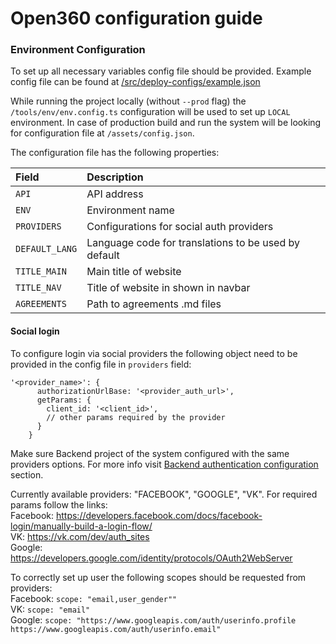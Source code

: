 # Open360 configuration guide

### Environment Configuration

To set up all necessary variables config file should be provided.
Example config file can be found at [/src/deploy-configs/example.json](/src/deploy-configs/example.json)

While running the project locally (without `--prod` flag) the `/tools/env/env.config.ts` configuration will be used to set up `LOCAL` environment.
In case of production build and run the system will be looking for configuration file at `/assets/config.json`.

The configuration file has the following properties:

| Field     | Description |
| :----------- | :---------- |
| `API` | API address |
| `ENV` | Environment name |
| `PROVIDERS` | Configurations for social auth providers |
| `DEFAULT_LANG` | Language code for translations to be used by default |
| `TITLE_MAIN` | Main title of website |
| `TITLE_NAV` | Title of website in shown in navbar |
| `AGREEMENTS` | Path to agreements .md files |

#### Social login
To configure login via social providers the following object need to be provided in the config file in `providers` field:
```
'<provider_name>': {
      authorizationUrlBase: '<provider_auth_url>',
      getParams: {
        client_id: '<client_id>',
        // other params required by the provider
      }
    }
```

Make sure Backend project of the system configured with the same providers options.
For more info visit [Backend authentication configuration](https://github.com/o360/backend#setting-up-authentication-sources) section.

Currently available providers: "FACEBOOK", "GOOGLE", "VK".
For required params follow the links:  
Facebook: https://developers.facebook.com/docs/facebook-login/manually-build-a-login-flow/  
VK: https://vk.com/dev/auth_sites  
Google: https://developers.google.com/identity/protocols/OAuth2WebServer  

To correctly set up user the following scopes should be requested from providers:  
Facebook: `scope: "email,user_gender""`  
VK: `scope: "email"`  
Google: `scope: "https://www.googleapis.com/auth/userinfo.profile https://www.googleapis.com/auth/userinfo.email"`  
